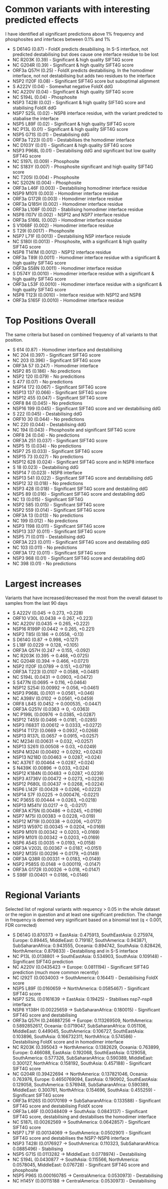 # Common variants with interesting predicted effects

I have identified all significant predictions above 1% frequency and phosphosites
and interfaces between 0.1% and 1%

* S D614G (0.87) - FoldX predicts desabilising. In S-S interface, not predicted 
                   destabilising but does cause one interface residue to be lost
* NC R203K (0.39) - Significant & high quality SIFT4G score
* NC G204R (0.39) - Significant & high quality SIFT4G score
* ORF3a Q57H (0.25) - FoldX predicts destabilising. In the homodimer interface, not 
                      not destabilising but adds two residues to the interface
* NSP2 I120F (0.08) - Significant SIFT4G score but suboptimal alignment
* S A222V (0.04) - Somewhat negative FoldX ddG
* NC A220V (0.04) - Significant & high quality SIFT4G score
* NC S194L (0.04) - Phosphosite
* NSP3 T428I (0.02) - Significant & high quality SIFT4G score and stabilising FoldX ddG
* NSP7 S25L (0.02) - NSP8 interface residue, with the variant predicted to stabalise the interface
* NSP5 L89F (0.02) - Significant & high quality SIFT4G score
* NC P13L (0.01) - Significant & high quality SIFT4G score
* NSP5 G71S (0.01) - Destabilising ddG
* ORF3a T223I (0.01) - Destabilises the homodimer interface
* NC D103Y (0.01) - Significant & high quality SIFT4G score
* NSP3 P968L (0.01) - Destabilising ddG and significant but low quality SIFT4G score
* NC S197L (0.009) - Phosphosite
* NC S183Y (0.007) - Phosphosite significant and high quality SIFT4G score 
* NC T205I (0.004) - Phosphosite
* NC S202N (0.004) - Phosphosite
* ORF3a L46F (0.003) - Destabilising homodimer interface residue
* NSP9 M101I (0.003) - Homodimer interface residue
* ORF3a G172R (0.003) - Homodimer interface residue
* ORF3a Q185H (0.002) - Homodimer interface residue
* ORF3a L108F (0.002) - Stabilising homodimer interface residue
* NSP8 I107V (0.002) - NSP12 and NSP7 interface residue
* ORF3a S166L (0.002) - Homodimer interface residue
* S V1068F (0.002) - Homodimer interface residue
* S T29I (0.0017) - Phosphosite
* NSP7 L71F (0.0013) - Destabilising NSP interface resiude
* NC S180I (0.0013) - Phosphosite, with a significant & high quality SIFT4G score
* NSP8 T141M (0.0012) - NSP12 interface residue
* ORF3a T89I (0.0011) - Homodimer interface residue with a significant & high quality SIFT4G score
* ORF3a S58N (0.0011) - Homodimer interface residue
* S D574Y (0.0010) - Homodimer interface residue with a significant & high quality SIFT4G score
* ORF3a L53F (0.0010) - Homodimer interface residue with a significant & high quality SIFT4G score
* NSP8 T123I (0.0010) - Interface residue with NSP12 and NSP8
* ORF3a S165F (0.0010) - Homodimer interface residue

# Top Positions Overall

The same criteria but based on combined frequency of all variants to that position.

* S 614 (0.87) - Homodimer interface and destabilising 
* NC 204 (0.397) - Significant SIFT4G score
* NC 203 (0.396) - Significant SIFT4G score
* ORF3A 57 (0.247) - Homodimer interface
* NSP2 85 (0.186) - No predictions
* NSP2 120 (0.079) - No predicitions
* S 477 (0.07) - No predictions
* NSP14 172 (0.067) - Significant SIFT4G score
* NSP13 137 (0.066) - Significant SIFT4G score
* NSP12 455 (0.047) - Significant SIFT4G score
* ORF8 84 (0.045) - No predictions
* NSP16 199 (0.045) - Significant SIFT4G score and ver destabilising ddG
* S 222 (0.045) - Destabilising ddG
* ORF10 30 (0.044) - No predictions
* NC 220 (0.044) - Destabilising ddG
* NC 194 (0.043) - Phosphosite and significant SIFT4G score
* ORF8 24 (0.04) - No predictions
* ORF3A 251 (0.037) - Significant SIFT4G score
* NSP5 15 (0.034) - No predictions
* NSP7 25 (0.033) - Significant SIFT4G score
* NSP15 73 (0.027) - No predictions
* NSP12 628 (0.024) - Significant SIFT4G score and in NSP8 interface
* S 18 (0.023) - Destabilising ddG
* NSP14 7 (0.023) - NSP8 interface 
* NSP13 541 (0.022) - Significant SIFT4G score and destabilising ddG
* NSP12 32 (0.018) - No predictions
* NSP3 428 (0.018) - Significant SIFT4G score and destabiling ddG
* NSP5 89 (0.016) - Significant SIFT4G score and destabiling ddG
* NC 13 (0.015) - Significant SIFT4G 
* NSP2 585 (0.015) - Significant SIFT4G score
* NSP2 559 (0.014) - Significant SIFT4G score
* ORF3A 13 (0.013) - No predictions 
* NC 199 (0.012) - No predictions
* NSP3 1198 (0.011) - Significant SIFT4G score
* NSP13 337 (0.011) - Significant SIFT4G score
* NSP5 71 (0.011) - Destabilising ddG
* ORF3A 223 (0.011) - Significant SIFT4G score and destabiling ddG
* NC 103 (0.011) - No predictions 
* ORF3A 172 (0.011) - Significant SIFT4G score
* NSP3 968 (0.01) - Significant SIFT4G score and destabiling ddG
* NC 398 (0.01) - No predictions 
 
# Largest increases

Variants that have increased/decreased the most from the overall dataset to samples
from the last 90 days

* S A222V (0.045 &rarr; 0.273, +0.228) 
* ORF10 V30L (0.0438 &rarr; 0.267, +0.223)
* NC A220V (0.0435 &rarr; 0.265, +0.222)
* NSP16 R199P (0.0442 &rarr; 0.265, +0.221)
* NSP2 T85I (0.186 &rarr; 0.0558, -0.13)
* S D614G (0.87 &rarr; 0.998, +0.127)
* S L18F (0.0229 &rarr; 0.128, +0.105)
* ORF3A Q57H (0.247 &rarr; 0.155, -0.092)
* NC R203K (0.395 &rarr; 0.468, +0.0725)
* NC G204R (0.394 &rarr; 0.466, +0.0721)
* NSP2 I120F (0.0789 &rarr; 0.151, +0.0719)
* ORF3A T223I (0.0107 &rarr; 0.0588, +0.0481)
* NC S194L (0.0431 &rarr; 0.0903, +0.0472)
* S S477N (0.0695 &rarr; 0.116, +0.0464)
* NSP12 S254I (0.00992 &rarr; 0.056, +0.0461)
* NSP3 P968L (0.0101 &rarr; 0.0561, +0.046)
* NC A398V (0.0102 &rarr; 0.0561, +0.0459)
* ORF8 L84S (0.0452 &rarr; 0.000535, -0.0447)
* ORF3A G251V (0.0363 &rarr; 0, -0.0363)
* NC P199L (0.00976 &rarr; 0.0385, +0.0287)
* NSP12 T455I (0.0466 &rarr; 0.0181, -0.0285)
* NSP3 I1683T (0.00612 &rarr; 0.0333, +0.0272)
* NSP14 T172I (0.0669 &rarr; 0.0937, +0.0268)
* NSP13 R137L (0.0657 &rarr; 0.0915, +0.0257)
* NC M234I (0.00631 &rarr; 0.032, +0.0257)
* NSP13 S261I (0.00508 &rarr; 0.03, +0.0249)
* NSP4 M324I (0.00492 &rarr; 0.0292, +0.0243)
* NSP13 N218D (0.00463 &rarr; 0.0287, +0.024)
* NC A376T (0.00464 &rarr; 0.0287, +0.024)
* S N439K (0.00896 &rarr; 0.033, +0.024)
* NSP12 K184N (0.00483 &rarr; 0.0287, +0.0239)
* NSP3 A1736V (0.00472 &rarr; 0.0273, +0.0226)
* NSP12 P680L (0.00437 &rarr; 0.0268, +0.0224)
* NSP6 L142F (0.00428 &rarr; 0.0266, +0.0223)
* NSP14 S7F (0.0225 &rarr; 0.000476, -0.0221)
* NC P365S (0.00444 &rarr; 0.0263, +0.0218)
* NSP13 M541V (0.0217 &rarr; 0, -0.0217)
* ORF3A K75N (0.00486 &rarr; 0.0245, +0.0196)
* NSP7 M75I (0.00383 &rarr; 0.0228, +0.019)
* NSP12 M719I (0.00338 &rarr; 0.0206, +0.0172)
* NSP13 W597C (0.00345 &rarr; 0.0204, +0.0169)
* NSP9 M101I (0.00342 &rarr; 0.0203, +0.0169)
* NSP9 M101I (0.00342 &rarr; 0.0203, +0.0169)
* NSP6 A54S (0.0035 &rarr; 0.0193, +0.0158)
* ORF3A V202L (0.00367 &rarr; 0.0187, +0.0151)
* NSP2 M135I (0.00296 &rarr; 0.0179, +0.0149)
* ORF3A Q38R (0.00331 &rarr; 0.0183, +0.0149)
* NSP2 P585S (0.0148 &rarr; 0.000119, -0.0147)
* ORF3A G172R (0.00326 &rarr; 0.018, +0.0147)
* S S98F (0.00401 &rarr; 0.0186, +0.0146)

# Regional Variants

Selected list of regional variants with requency > 0.05 in the whole dataset or the 
region in question and at least one significant prediction. The change in frequency
is deemed very significant based on a binomial test (q < 0.001, FDR corrected)

* S D614G (0.870373 &rarr; EastAsia: 0.475913, SouthEastAsia: 0.275974, Europe: 0.89445, MiddleEast: 0.719187, SouthAmerica: 0.943871, SubSaharanAfrica: 0.943555, Oceania: 0.894742, SouthAsia: 0.828426, NorthAmerica: 0.879833) - Destabilisng and in S-S interface
* NC P13L (0.0138801 &rarr; SouthEastAsia: 0.534903, SouthAsia: 0.109148) - Significant SIFT4G prediction
* NC A220V (0.0435423 &rarr; Europe: 0.0811194) - Significant SIFT4G prediction (much more common recently)
* NC I292T (0.0034003 &rarr; SouthAmerica: 0.16441) - Destabilising FoldX score
* NSP5 L89F (0.0160659 &rarr; NorthAmerica: 0.0585467) - Significant SIFT4G score
* NSP7 S25L (0.0161639 &rarr; EastAsia: 0.19425) - Stabilises nsp7-nsp8 interface
* NSP8 Y138H (0.00225659 &rarr; SubSaharanAfrica: 0.180015) - Significant SIFT4G score and destabilising
* ORF3a Q57H (0.246887256 &rarr; Europe: 0.113269509, NorthAmerica: 0.5892852617, Oceania: 0.0719047, SubSaharanAfrica: 0.051106, MiddleEast: 0.449045, SouthAmerica: 0.106727, SouthEastAsia: 0.103896, SouthAsia: 0.166732311, NorthAfrica: 0.574586) - Destabilising FoldX score and in homodimer interface 
* NC R203K (0.395043 &rarr; NorthAmerica: 0.1382629, Oceania: 0.763899, Europe: 0.466088, EastAsia: 0.192068, SouthEastAsia: 0.129058, SouthAmerica: 0.577326, SubSaharanAfrica: 0.590389, MiddleEast: 0.300127, NorthAfrica: 0.158192, SouthAsia: 0.457188) - Significant SIFT4G score
* NC G204R (0.39422694 &rarr; NorthAmerica: 0.137821046, Oceania: 0.763976, Europe: 0.4650769094, EastAsia: 0.190902, SouthEastAsia: 0.129058, SouthAmerica: 0.576948, SubSaharanAfrica: 0.590389, MiddleEast: 0.300761, NorthAfrica: 0.154696, SouthAsia: 0.455259) - Significant SIFT4G score
* ORF3a R126S (0.00170169 &rarr; SubSaharanAfrica: 0.133588) - Significant SIFT4G score and destabilising FoldX score
* ORF3a L46F (0.00348409 &rarr; SouthAsia: 0.0843137) - Significant SIFT4G score, destabilising and destabilises the homodimer interface
* NC S187L (0.00262569 &rarr; SouthAmerica: 0.0642857) - Significant SIFT4G score
* NSP7 L71F (0.00134069 &rarr; SouthAmerica: 0.0502901) - Significant SIFT4G score and destabilises the NSP7-NSP8 interface
* NSP3 T428I (0.0176927 &rarr; SouthAmerica: 0.110323, SubSaharanAfrica: 0.0885496) - Stabilising
* NSP5 G71S (0.0113282 &rarr; MiddleEast: 0.0778974) - Destabilising 
* NC S194L (0.0430877 &rarr; SouthAsia: 0.115566, NorthAmerica: 0.0578045, MiddleEast: 0.076728) - Significant SIFT4G score and phosphosite
* NSP5 P96S (0.000160785 &rarr; CentralAmerica: 0.0530973) - Destabilising 
* NC H145Y (0.00115188 &rarr; CentralAmerica: 0.0530973) - Destabilising
